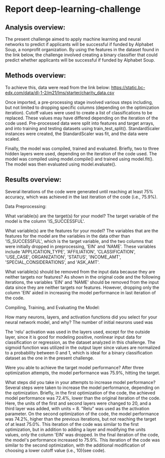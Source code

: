 # Report deep-learning-challenge

## Analysis overview:
The present challenge aimed to apply machine learning and neural networks to predict if applicants will be successful if funded by Alphabet Soup, a nonprofit organization. By using the features in the dataset found in the link below, the challenge involved creating a binary classifier that could predict whether applicants will be successful if funded by Alphabet Soup.

## Methods overview:
To achieve this, data were read from the link below:
https://static.bc-edx.com/data/dl-1-2/m21/lms/starter/charity_data.csv

Once imported, a pre-processing stage involved various steps including, but not limited to dropping specific columns (depending on the optimization iteration). Cutoff values were used to create a list of classifications to be replaced. These values may have differed depending on the iteration of the code used. Pre-processed data were split into features and target arrays, and into training and testing datasets using train_test_split(). StandardScaler instances were created, the StandardScaler was fit, and the data were scaled.

Finally, the model was compiled, trained and evaluated. Briefly, two to three hidden layers were used, depending on the iteration of the code used. The model was compiled using model.compile() and trained using model.fit(). The model was then evaluated using model.evaluate().

## Results overview: 
Several iterations of the code were generated until reaching at least 75% accuracy, which was achieved in the last iteration of the code (i.e., 75.9%).

Data Preprocessing:

What variable(s) are the target(s) for your model? The target variable of the model is the column 'IS_SUCCESSFUL'.

What variable(s) are the features for your model? The variables that are the features for the model are the variables in the data other than 'IS_SUCCESSFUL', which is the target variable, and the two columns that were initially dropped in preprocessing, 'EIN' and 'NAME'. These variables include 'APPLICATION_TYPE', 'AFFILIATION', 'CLASSIFICATION', 'USE_CASE', ORGANIZATION', 'STATUS', 'INCOME_AMT', 'SPECIAL_CONSIDERATIONS', and 'ASK_AMT'.

What variable(s) should be removed from the input data because they are neither targets nor features? As shown in the original code and the following iterations, the variables 'EIN' and 'NAME' should be removed from the input data since they are neither targets nor features. However, dropping only the column 'EIN' aided in increasing the model performance in last iteration of the code.

Compiling, Training, and Evaluating the Model:

How many neurons, layers, and activation functions did you select for your neural network model, and why? The number of initial neurons used was 

The 'relu' activation was used in the layers used, except for the outside layer, since it is good for modeling positive, nonlinear input data for classification or regression, as the dataset analyzed in this challenge. The sigmoid function was utilized in the output layer since values are normalized to a probability between 0 and 1, which is ideal for a binary classification dataset as the one in the present challenge.

Were you able to achieve the target model performance? After three optimization attempts, the model performance was 75.9%, hitting the target.

What steps did you take in your attempts to increase model performance? Several steps were taken to increase the model performance, depending on the optimization. Briefly, in the first optimization of the code, the achieved model performance was 72.4%, lower than the original iteration of the code. Here, the units of the first and second layers were changed to 20, and a third layer was added, with units = 8. "Relu" was used as the activation parameter. On the second optimization of the code, the model performance was 74.2%, higher than the previous iterations, but not reaching the target of at least 75.0%. This iteration of the code was similar to the first optimization, but in addition to adding a layer and modifying the units values, only the column 'EIN' was dropped. In the final iteration of the code, the model's performance increased to 75.9%. This iteration of the code was similar to the second optimization, with the additional modification of choosing a lower cutoff value (i.e., 10)(see code). 
